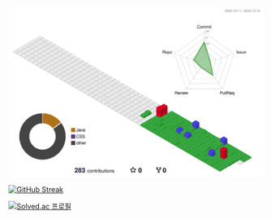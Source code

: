 ![](./profile-3d-contrib/profile-gitblock.svg)

[![GitHub Streak](https://streak-stats.demolab.com?user=muyahoya&theme=ambient-gradient&hide_border=true&locale=ko&date_format=%5BY.%5Dn.j&card_width=500&hide_total_contributions=true)](https://git.io/streak-stats)


[![Solved.ac
프로필](http://mazassumnida.wtf/api/v2/generate_badge?boj=babyho99)](https://solved.ac/babyho99)
